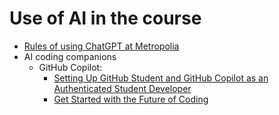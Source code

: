 # Use of AI in the course

- [Rules of using ChatGPT at Metropolia]
- AI coding companions
  - GitHub Copilot: 
    - [Setting Up GitHub Student and GitHub Copilot as an Authenticated Student Developer]
    - [Get Started with the Future of Coding]




<!-- Links -->
[Rules of using ChatGPT at Metropolia]:https://arene.fi/wp-content/uploads/PDF/2023/AI-Arene-suositukset_EN.pdf
[Setting Up GitHub Student and GitHub Copilot as an Authenticated Student Developer]:https://techcommunity.microsoft.com/t5/educator-developer-blog/step-by-step-setting-up-github-student-and-github-copilot-as-an/ba-p/3736279
[Amazon CodeWhisperer]:https://aws.amazon.com/codewhisperer/
[Get Started with the Future of Coding]:https://youtu.be/Fi3AJZZregI?si=BRlU1TlPDZU6mhdL
[Tabnine]:https://www.tabnine.com/